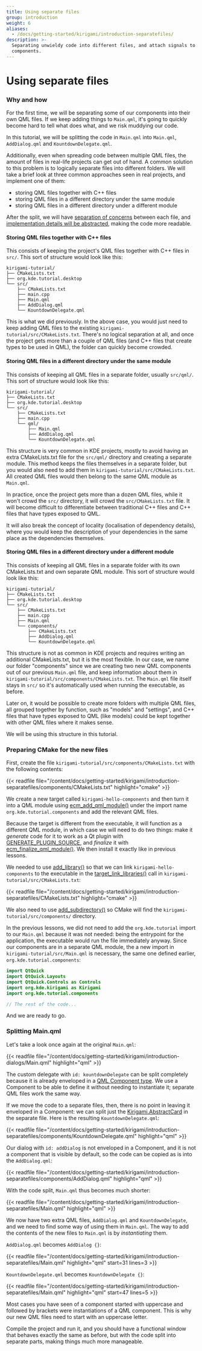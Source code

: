 ```yaml
---
title: Using separate files
group: introduction
weight: 6
aliases:
  - /docs/getting-started/kirigami/introduction-separatefiles/
description: >-
  Separating unwieldy code into different files, and attach signals to your
  components.
---
```


# Using separate files

### Why and how

For the first time, we will be separating some of our components into their own QML files. If we keep adding things to `Main.qml`, it's going to quickly become hard to tell what does what, and we risk muddying our code.

In this tutorial, we will be splitting the code in `Main.qml` into `Main.qml`, `AddDialog.qml` and `KountdownDelegate.qml`.

Additionally, even when spreading code between multiple QML files, the amount of files in real-life projects can get out of hand. A common solution to this problem is to logically separate files into different folders. We will take a brief look at three common approaches seen in real projects, and implement one of them:

* storing QML files together with C++ files
* storing QML files in a different directory under the same module
* storing QML files in a different directory under a different module

After the split, we will have [separation of concerns](https://en.wikipedia.org/wiki/Separation\_of\_concerns) between each file, and [implementation details will be abstracted](https://en.wikipedia.org/wiki/Abstraction\_\(computer\_science\)), making the code more readable.

#### Storing QML files together with C++ files

This consists of keeping the project's QML files together with C++ files in `src/`. This sort of structure would look like this:

```
kirigami-tutorial/
├── CMakeLists.txt
├── org.kde.tutorial.desktop
└── src/
    ├── CMakeLists.txt
    ├── main.cpp
    ├── Main.qml
    ├── AddDialog.qml
    └── KountdownDelegate.qml
```

This is what we did previously. In the above case, you would just need to keep adding QML files to the existing `kirigami-tutorial/src/CMakeLists.txt`. There's no logical separation at all, and once the project gets more than a couple of QML files (and C++ files that create types to be used in QML), the folder can quickly become crowded.

#### Storing QML files in a different directory under the same module

This consists of keeping all QML files in a separate folder, usually `src/qml/`. This sort of structure would look like this:

```
kirigami-tutorial/
├── CMakeLists.txt
├── org.kde.tutorial.desktop
└── src/
    ├── CMakeLists.txt
    ├── main.cpp
    └── qml/
        ├── Main.qml
        ├── AddDialog.qml
        └── KountdownDelegate.qml
```

This structure is very common in KDE projects, mostly to avoid having an extra CMakeLists.txt file for the `src/qml/` directory and creating a separate module. This method keeps the files themselves in a separate folder, but you would also need to add them in `kirigami-tutorial/src/CMakeLists.txt`. All created QML files would then belong to the same QML module as `Main.qml`.

In practice, once the project gets more than a dozen QML files, while it won't crowd the `src/` directory, it will crowd the `src/CMakeLists.txt` file. It will become difficult to differentiate between traditional C++ files and C++ files that have types exposed to QML.

It will also break the concept of locality (localisation of dependency details), where you would keep the description of your dependencies in the same place as the dependencies themselves.

#### Storing QML files in a different directory under a different module

This consists of keeping all QML files in a separate folder with its own CMakeLists.txt and own separate QML module. This sort of structure would look like this:

```
kirigami-tutorial/
├── CMakeLists.txt
├── org.kde.tutorial.desktop
└── src/
    ├── CMakeLists.txt
    ├── main.cpp
    ├── Main.qml
    └── components/
        ├── CMakeLists.txt
        ├── AddDialog.qml
        └── KountdownDelegate.qml
```

This structure is not as common in KDE projects and requires writing an additional CMakeLists.txt, but it is the most flexible. In our case, we name our folder "components" since we are creating two new QML components out of our previous `Main.qml` file, and keep information about them in `kirigami-tutorial/src/components/CMakeLists.txt`. The `Main.qml` file itself stays in `src/` so it's automatically used when running the executable, as before.

Later on, it would be possible to create more folders with multiple QML files, all grouped together by function, such as "models" and "settings", and C++ files that have types exposed to QML (like models) could be kept together with other QML files where it makes sense.

We will be using this structure in this tutorial.

### Preparing CMake for the new files

First, create the file `kirigami-tutorial/src/components/CMakeLists.txt` with the following contents:

\{{< readfile file="/content/docs/getting-started/kirigami/introduction-separatefiles/components/CMakeLists.txt" highlight="cmake" >\}}

We create a new target called `kirigami-hello-components` and then turn it into a QML module using [ecm\_add\_qml\_module()](https://api.kde.org/ecm/module/ECMQmlModule.html) under the import name `org.kde.tutorial.components` and add the relevant QML files.

Because the target is different from the executable, it will function as a different QML module, in which case we will need to do two things: make it _generate_ code for it to work as a Qt plugin with [GENERATE\_PLUGIN\_SOURCE](https://api.kde.org/ecm/module/ECMQmlModule.html), and _finalize_ it with [ecm\_finalize\_qml\_module()](https://api.kde.org/ecm/module/ECMQmlModule.html). We then install it exactly like in previous lessons.

We needed to use [add\_library()](https://cmake.org/cmake/help/latest/command/add\_library.html) so that we can link `kirigami-hello-components` to the executable in the [target\_link\_libraries()](https://cmake.org/cmake/help/latest/command/target\_link\_libraries.html) call in `kirigami-tutorial/src/CMakeLists.txt`:

\{{< readfile file="/content/docs/getting-started/kirigami/introduction-separatefiles/CMakeLists.txt" highlight="cmake" >\}}

We also need to use [add\_subdirectory()](https://cmake.org/cmake/help/latest/command/add\_subdirectory.html) so CMake will find the `kirigami-tutorial/src/components/` directory.

In the previous lessons, we did not need to add the `org.kde.tutorial` import to our `Main.qml` because it was not needed: being the entrypoint for the application, the executable would run the file immediately anyway. Since our components are in a separate QML module, the a new import in `kirigami-tutorial/src/Main.qml` is necessary, the same one defined earlier, `org.kde.tutorial.components`:

```qml
import QtQuick
import QtQuick.Layouts
import QtQuick.Controls as Controls
import org.kde.kirigami as Kirigami
import org.kde.tutorial.components

// The rest of the code...
```

And we are ready to go.

### Splitting Main.qml

Let's take a look once again at the original `Main.qml`:

\{{< readfile file="/content/docs/getting-started/kirigami/introduction-dialogs/Main.qml" highlight="qml" >\}}

The custom delegate with `id: kountdownDelegate` can be split completely because it is already enveloped in a [QML Component type](docs:qtqml;QtQml.Component). We use a Component to be able to define it without needing to instantiate it; separate QML files work the same way.

If we move the code to a separate files, then, there is no point in leaving it enveloped in a Component: we can split just the [Kirigami.AbstractCard](docs:kirigami2;AbstractCard) in the separate file. Here is the resulting `KountdownDelegate.qml`:

\{{< readfile file="/content/docs/getting-started/kirigami/introduction-separatefiles/components/KountdownDelegate.qml" highlight="qml" >\}}

Our dialog with `id: addDialog` is not enveloped in a Component, and it is not a component that is visible by default, so the code can be copied as is into the `AddDialog.qml`:

\{{< readfile file="/content/docs/getting-started/kirigami/introduction-separatefiles/components/AddDialog.qml" highlight="qml" >\}}

With the code split, `Main.qml` thus becomes much shorter:

\{{< readfile file="/content/docs/getting-started/kirigami/introduction-separatefiles/Main.qml" highlight="qml" >\}}

We now have two extra QML files, `AddDialog.qml` and `KountdownDelegate`, and we need to find some way of using them in `Main.qml`. The way to add the contents of the new files to `Main.qml` is by _instantiating_ them.

`AddDialog.qml` becomes `AddDialog {}`:

\{{< readfile file="/content/docs/getting-started/kirigami/introduction-separatefiles/Main.qml" highlight="qml" start=31 lines=3 >\}}

`KountdownDelegate.qml` becomes `KountdownDelegate {}`:

\{{< readfile file="/content/docs/getting-started/kirigami/introduction-separatefiles/Main.qml" highlight="qml" start=47 lines=5 >\}}

Most cases you have seen of a component started with uppercase and followed by brackets were instantiations of a QML component. This is why our new QML files need to start with an uppercase letter.

Compile the project and run it, and you should have a functional window that behaves exactly the same as before, but with the code split into separate parts, making things much more manageable.
